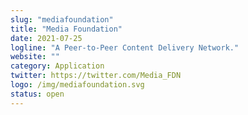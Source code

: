 ```yaml
---
slug: "mediafoundation"
title: "Media Foundation"
date: 2021-07-25
logline: "A Peer-to-Peer Content Delivery Network."
website: ""
category: Application
twitter: https://twitter.com/Media_FDN
logo: /img/mediafoundation.svg
status: open
---
```

